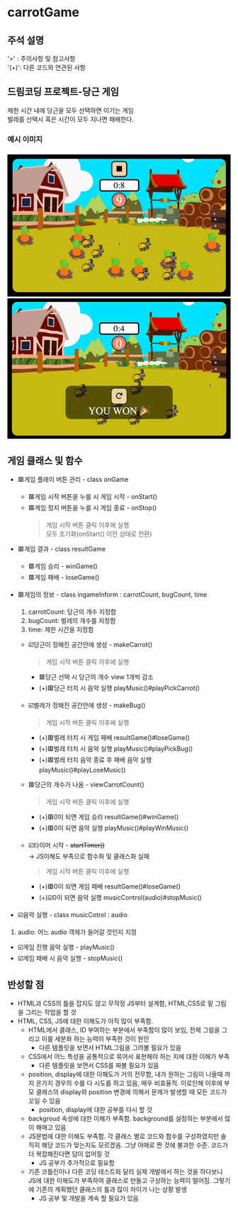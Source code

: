 # carrotGame

<h2> 주석 설명</h2>
'>' : 주의사항 및 참고사항<br>
'(+)': 다른 코드와 연관된 사항

<h2> 드림코딩 프로젝트-당근 게임 </h2>
제한 시간 내에 당근을 모두 선택하면 이기는 게임<br> 벌레를 선택시 혹은 시간이 모두 지나면 패배한다.
<h3> 예시 이미지<h3>
<img src="images/example.png">
<img src="images/example2.png">

<h2> 게임 클래스 및 함수 </h2>

- 🟥게임 플레이 버튼 관리 - class onGame

  - 🟥게임 시작 버튼을 누를 시 게임 시작 - onStart()
  - 🟥게임 정지 버튼을 누를 시 게임 종료 - onStop()
    > 게임 시작 버튼 클릭 이후에 실행<br>
    > 모두 초기화(onStart() 이전 상태로 전환)

- 🟥게임 결과 - class resultGame

  - 🟥게임 승리 - winGame()
  - 🟥게임 패배 - loseGame()

- 🟥게임의 정보 - class ingameInform : carrotCount, bugCount, time

  1. carrotCount: 당근의 개수 지정함
  2. bugCount: 벌레의 개수를 지정함
  3. time: 제한 시간을 지정함

  - ☑️당근이 정해진 공간안에 생성 - makeCarrot()

    > 게임 시작 버튼 클릭 이후에 실행

    - 🟥당근 선택 시 당근의 개수 view 1개씩 감소<br>
    - (+)🟥당근 터치 시 음악 실행 playMusic()#playPickCarrot()

  - ☑️벌레가 정해진 공간안에 생성 - makeBug()

    > 게임 시작 버튼 클릭 이후에 실행<br>

    - (+)🟥벌레 터치 시 게임 패배 resultGame()#loseGame()<br>
    - (+)🟥벌레 터치 시 음악 실행 playMusic()#playPickBug()<br>
    - (+)🟥벌레 터치 음악 종료 후 패배 음악 실행 playMusic()#playLoseMusic()

  - 🟥당근의 개수가 나옴 - viewCarrotCount()

    > 게임 시작 버튼 클릭 이후에 실행

    - (+)🟥0이 되면 게임 승리 resultGame()#winGame()
    - (+)🟥0이 되면 음악 실행 playMusic()#playWinMusic()

  - ☑️타이머 시작 - ~~startTimer()~~<br>
    -> JS이해도 부족으로 함수화 및 클래스화 실패
    > 게임 시작 버튼 클릭 이후에 실행
    - (+)🟥0이 되면 게임 패배 resultGame()#loseGame()
    - (+)☑️0이 되면 음악 실행 musicControl(audio)#stopMusic()

- ☑️음악 실행 - class musicCotrol : audio

1. audio: 어느 audio 객체가 들어갈 것인지 지정

- ☑️게임 진행 음악 실행 - playMusic()
- ☑️게임 패배 시 음악 실행 - stopMusic()

<h2> 반성할 점 </h2>

- HTML과 CSS의 틀을 잡지도 않고 무작정 JS부터 설계함, HTML,CSS로 밑 그림을 그리는 작업을 할 것<br>
- HTML, CSS, JS에 대한 이해도가 아직 많이 부족함.
  - HTML에서 클래스, ID 부여하는 부분에서 부족함이 많이 보임, 전체 그림을 그리고 이를 세분화 하는 능력이 부족한 것이 원인
    - 다른 템플릿을 보면서 HTML그림을 그려볼 필요가 있음
  - CSS에서 어느 특성을 공통적으로 묶어서 표현해야 하는 지에 대한 이해가 부족
    - 다른 템플릿을 보면서 CSS를 짜볼 필요가 있음
  - position, display에 대한 이해도가 거의 전무함, 내가 원하는 그림이 나올때 까지 온가지 경우의 수를 다 시도를 하고 있음, 매우 비효율적. 이로인해 이후에 부모 클래스의 display와 position 변경에 의해서 문제가 발생할 때 모든 코드가 꼬일 수 있음
    - position, display에 대한 공부를 다시 할 것
  - backgroud 속성에 대한 이해가 부족함. background를 설정하는 부분에서 많이 해매고 있음
  - JS문법에 대한 이해도 부족함. 각 클래스 별로 코드와 함수를 구성하였지만 솔직히 해당 코드가 맞는지도 모르겠음. 그냥 야매로 짠 것에 불과한 수준. 코드가 더 복잡해진다면 답이 없어질 것
    - JS 공부가 추가적으로 필요함
  - 기존 코틀린이나 다른 코딩 테스트와 달리 실제 개발에서 하는 것을 하다보니 JS에 대한 이해도가 부족하여 클래스로 만들고 구상하는 능력이 떨어짐. 그렇기에 기존의 계획했던 클래스의 틀과 많이 차이가 나는 상황 발생
    - JS 공부 및 개발을 계속 할 필요가 있음
